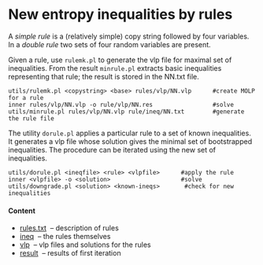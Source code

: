 New entropy inequalities by rules
=================================

A *simple rule* is a (relatively simple) copy string followed by four
variables. In a *double rule* two sets of four random variables are present.

Given a rule, use `rulemk.pl` to generate the vlp file for maximal set of
inequalities. From the result `minrule.pl` extracts basic inequalities
representing that rule; the result is stored in the NN.txt file.

    utils/rulemk.pl <copystring> <base> rules/vlp/NN.vlp      #create MOLP for a rule
    inner rules/vlp/NN.vlp -o rule/vlp/NN.res                 #solve
    utils/minrule.pl rules/vlp/NN.vlp rule/ineq/NN.txt        #generate the rule file

The utility `dorule.pl` applies a particular rule to a set of known inequalities.
It generates a vlp file whose solution gives the minimal set of bootstrapped
inequalities. The procedure can be iterated using the new set of inequalities.

    utils/dorule.pl <ineqfile> <rule> <vlpfile>      #apply the rule
    inner <vlpfile> -o <solution>                    #solve
    utils/downgrade.pl <solution> <known-ineqs>       #check for new inequalities

#### Content

* [rules.txt](rules.txt) &nbsp;&ndash; description of rules
* [ineq](ineq) &nbsp;&ndash; the rules themselves
* [vlp](vlp) &nbsp;&ndash; vlp files and solutions for the rules
* [result](result) &nbsp;&ndash; results of first iteration
